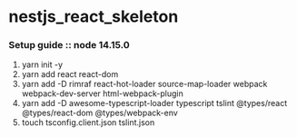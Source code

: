 # nestjs_react_skeleton

####

### Setup guide :: node 14.15.0

1. yarn init -y
2. yarn add react react-dom
3. yarn add -D rimraf react-hot-loader source-map-loader webpack webpack-dev-server html-webpack-plugin
4. yarn add -D awesome-typescript-loader typescript tslint @types/react @types/react-dom @types/webpack-env
5. touch tsconfig.client.json tslint.json
